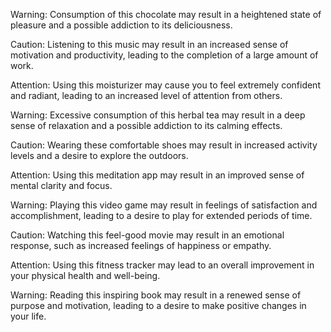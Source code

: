 

Warning: Consumption of this chocolate may result in a heightened state of pleasure and a possible addiction to its deliciousness.

Caution: Listening to this music may result in an increased sense of motivation and productivity, leading to the completion of a large amount of work.

Attention: Using this moisturizer may cause you to feel extremely confident and radiant, leading to an increased level of attention from others.

Warning: Excessive consumption of this herbal tea may result in a deep sense of relaxation and a possible addiction to its calming effects.

Caution: Wearing these comfortable shoes may result in increased activity levels and a desire to explore the outdoors.

Attention: Using this meditation app may result in an improved sense of mental clarity and focus.

Warning: Playing this video game may result in feelings of satisfaction and accomplishment, leading to a desire to play for extended periods of time.

Caution: Watching this feel-good movie may result in an emotional response, such as increased feelings of happiness or empathy.

Attention: Using this fitness tracker may lead to an overall improvement in your physical health and well-being.

Warning: Reading this inspiring book may result in a renewed sense of purpose and motivation, leading to a desire to make positive changes in your life.




